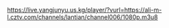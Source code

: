 https://live.yangjunyu.us.kg/player/?vurl=https://ali-m-l.cztv.com/channels/lantian/channel006/1080p.m3u8
